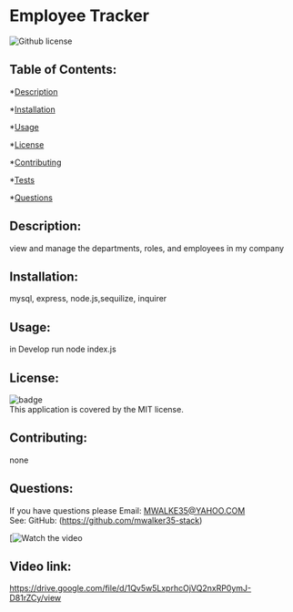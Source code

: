 # Employee Tracker
  ![Github license](https://img.shields.io/badge/license-MIT-green.svg)
  ## Table of Contents:
  *[Description](#Description)

  *[Installation](#Installation)

  *[Usage](#Usage)

  *[License](#License)

  *[Contributing](#Contributing)

  *[Tests](#Tests)

  *[Questions](#Questions)

  ## Description: 
  view and manage the departments, roles, and employees in my company 

  ## Installation:
  mysql, express, node.js,sequilize, inquirer

  ## Usage:
  in Develop run node index.js

  ## License:
  ![badge](https://img.shields.io/badge/license-MIT-green)
  <br />
  This application is covered by the MIT license. 

  ## Contributing:
  none

  ## Questions:
  If you have questions please Email: MWALKE35@YAHOO.COM<br />
  See: GitHub:  (https://github.com/mwalker35-stack)<br/>

  [![Watch the video](/Develop/assets/employee%20tracker%20gif.gif)<br/>

  ## Video link:<br/>
  https://drive.google.com/file/d/1Qv5w5LxprhcOjVQ2nxRP0ymJ-D81rZCy/view

